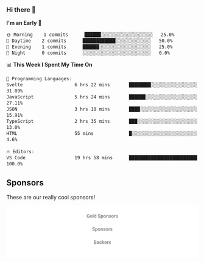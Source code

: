 ### Hi there 👋

<!--
**alexanderniebuhr/alexanderniebuhr** is a ✨ _special_ ✨ repository because its `README.md` (this file) appears on your GitHub profile.

Here are some ideas to get you started:

- 🔭 I’m currently working on ...
- 🌱 I’m currently learning ...
- 👯 I’m looking to collaborate on ...
- 🤔 I’m looking for help with ...
- 💬 Ask me about ...
- 📫 How to reach me: ...
- 😄 Pronouns: ...
- ⚡ Fun fact: ...
-->

<!--START_SECTION:waka-->
**I'm an Early 🐤** 

```text
🌞 Morning    1 commits      ██████░░░░░░░░░░░░░░░░░░░   25.0% 
🌆 Daytime    2 commits      ████████████░░░░░░░░░░░░░   50.0% 
🌃 Evening    1 commits      ██████░░░░░░░░░░░░░░░░░░░   25.0% 
🌙 Night      0 commits      ░░░░░░░░░░░░░░░░░░░░░░░░░   0.0%

```


📊 **This Week I Spent My Time On** 

```text
💬 Programming Languages: 
Svelte                   6 hrs 22 mins       ████████░░░░░░░░░░░░░░░░░   31.89% 
JavaScript               5 hrs 24 mins       ██████░░░░░░░░░░░░░░░░░░░   27.11% 
JSON                     3 hrs 10 mins       ████░░░░░░░░░░░░░░░░░░░░░   15.91% 
TypeScript               2 hrs 35 mins       ███░░░░░░░░░░░░░░░░░░░░░░   13.0% 
HTML                     55 mins             █░░░░░░░░░░░░░░░░░░░░░░░░   4.6%

🔥 Editors: 
VS Code                  19 hrs 58 mins      █████████████████████████   100.0%

```


<!--END_SECTION:waka-->

## Sponsors

These are our really cool sponsors!

<!-- sponsors -->

<!-- sponsors -->

<p align="center">
  <a href="https://github.com/sponsors/alexanderniebuhr">
    <img src='./sponsors.svg'/>
  </a>
</p>
